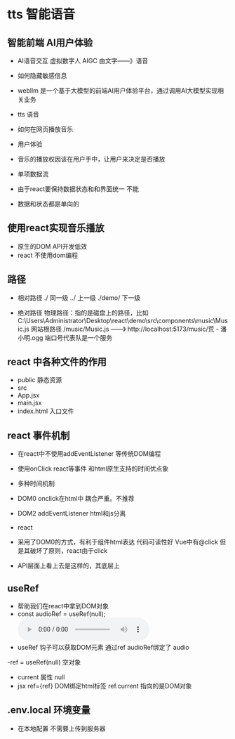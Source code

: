 # tts 智能语音

## 智能前端 AI用户体验
- AI语音交互 
   虚拟数字人 AIGC 由文字——》语音

- 如何隐藏敏感信息
 

- webllm 是一个基于大模型的前端AI用户体验平台，通过调用AI大模型实现相关业务

- tts 语音
 - 如何在网页播放音乐
- 用户体验
 - 音乐的播放权因该在用户手中，让用户来决定是否播放

- 单项数据流
 - 由于react要保持数据状态和和界面统一 不能
 - 数据和状态都是单向的 

## 使用react实现音乐播放
- 原生的DOM API开发低效 
- react 不使用dom编程

## 路径
- 相对路径
 ./ 同一级
 ../ 上一级
 ./demo/ 下一级

- 绝对路径
 物理路径：指的是磁盘上的路径，比如C:\Users\Administrator\Desktop\react\demo\src\components\music\Music.js
 网站根路径 /music/Music.js  ——》 http://localhost:5173/music/荒 - 潘小明.ogg   端口号代表队是一个服务

 ## react 中各种文件的作用
 - public 静态资源
 - src 
  - App.jsx 
  - main.jsx
 - index.html 入口文件

 ## react 事件机制
 - 在react中不使用addEventListener 等传统DOM编程
  - 使用onClick react等事件 和html原生支持的时间优点象
 
 - 多种时间机制
  - DOM0 
   onclick在html中 耦合严重。不推荐
  - DOM2
   addEventListener html和js分离
  - react 
   - 采用了DOM0的方式，有利于组件html表达 代码可读性好
   Vue中有@click 但是其破坏了原则，react由于click
   - API层面上看上去是这样的，其底层上

## useRef
- 帮助我们在react中拿到DOM对象
- const audioRef = useRef(null); 
<audio ref={audioRef} controls></audio>
- useRef  钩子可以获取DOM元素 通过ref audioRef绑定了 audio

-ref =  useRef(null) 空对象
 - current 属性 null
 - jsx ref={ref} DOM绑定html标签
 ref.current 指向的是DOM对象


## .env.local  环境变量
 - 在本地配置 不需要上传到服务器

